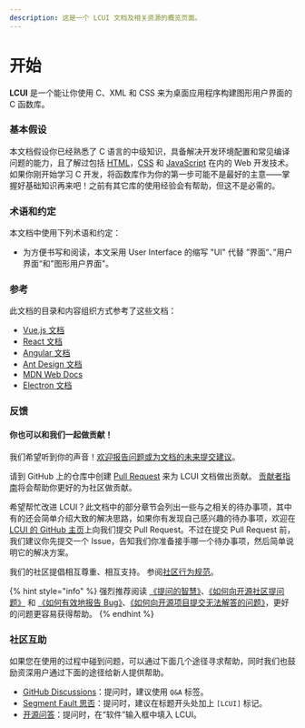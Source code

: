 ```yaml
---
description: 这是一个 LCUI 文档及相关资源的概览页面。
---
```


# 开始

**LCUI** 是一个能让你使用 C、XML 和 CSS 来为桌面应用程序构建图形用户界面的 C 函数库。

### 基本假设 <a id="assumptions"></a>

本文档假设你已经熟悉了 C 语言的中级知识，具备解决开发环境配置和常见编译问题的能力，且了解过包括  [HTML](https://developer.mozilla.org/docs/Learn/HTML/Introduction_to_HTML)，[CSS](https://developer.mozilla.org/docs/Learn/CSS/First_steps) 和 [JavaScript](https://developer.mozilla.org/en-US/docs/Web/JavaScript/A_re-introduction_to_JavaScript) 在内的 Web 开发技术。如果你刚开始学习 C 开发，将函数库作为你的第一步可能不是最好的主意——掌握好基础知识再来吧！之前有其它库的使用经验会有帮助，但这不是必需的。

### 术语和约定

本文档中使用下列术语和约定：

* 为方便书写和阅读，本文采用 User Interface 的缩写 "UI" 代替 ”界面“、”用户界面“和"图形用户界面"。

### 参考

此文档的目录和内容组织方式参考了这些文档：

* [Vue.js 文档](https://cn.vuejs.org/v2/guide/index.html)
* [React 文档](https://react.docschina.org/docs/getting-started.html)
* [Angular 文档](https://angular.cn/docs)
* [Ant Design 文档](https://ant.design/docs/react/introduce-cn)
* [MDN Web Docs](https://developer.mozilla.org/zh-CN/docs/learn)
* [Electron 文档](http://www.electronjs.org/docs/tutorial/quick-start)

### 反馈 <a id="&#x5982;&#x4F55;&#x8D21;&#x732E;"></a>

#### 你也可以和我们一起做贡献！ <a id="you-can-sit-with-us"></a>

我们希望听到你的声音！[欢迎报告问题或为文档的未来提交建议](https://github.com/lc-ui/lcui-guide/issues/new)。

请到 GitHub 上的仓库中创建 [Pull Request](https://github.com/lc-ui/lcui-guide/pulls) 来为 LCUI 文档做出贡献。 [贡献者指南](https://github.com/lc-soft/LCUI/blob/master/CONTRIBUTING.md)将会帮助你更好的为社区做贡献。

希望帮忙改进 LCUI？此文档中的部分章节会列出一些与之相关的待办事项，其中有的还会简单介绍大致的解决思路，如果你有发现自己感兴趣的待办事项，欢迎在 [LCUI 的 GitHub 主页](https://github.com/lc-soft/LCUI)上向我们提交 Pull Request。不过在提交 Pull Request 前，我们建议你先提交一个 Issue，告知我们你准备接手哪一个待办事项，然后简单说明它的解决方案。

我们的社区提倡相互尊重、相互支持。 参阅[社区行为规范](https://github.com/lc-soft/LCUI/blob/master/CODE_OF_CONDUCT.md)。

{% hint style="info" %}
强烈推荐阅读 [《提问的智慧》](https://github.com/ryanhanwu/How-To-Ask-Questions-The-Smart-Way)、[《如何向开源社区提问题》](https://github.com/seajs/seajs/issues/545) 和 [《如何有效地报告 Bug》](http://www.chiark.greenend.org.uk/~sgtatham/bugs-cn.html)、[《如何向开源项目提交无法解答的问题》](https://zhuanlan.zhihu.com/p/25795393)，更好的问题更容易获得帮助。
{% endhint %}

### 社区互助 <a id="&#x793E;&#x533A;&#x4E92;&#x52A9;"></a>

如果您在使用的过程中碰到问题，可以通过下面几个途径寻求帮助，同时我们也鼓励资深用户通过下面的途径给新人提供帮助。

* [GitHub Discussions](https://github.com/lc-soft/LCUI/discussions)：提问时，建议使用 `Q&A` 标签。
* [Segment Fault 思否](https://segmentfault.com/)：提问时，建议在标题开头处加上 `[LCUI]` 标记。
* [开源问答](https://www.oschina.net/question/ask)：提问时，在“软件”输入框中填入 LCUI。





